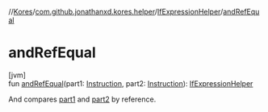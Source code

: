 //[Kores](../../../index.md)/[com.github.jonathanxd.kores.helper](../index.md)/[IfExpressionHelper](index.md)/[andRefEqual](and-ref-equal.md)

# andRefEqual

[jvm]\
fun [andRefEqual](and-ref-equal.md)(part1: [Instruction](../../com.github.jonathanxd.kores/-instruction/index.md), part2: [Instruction](../../com.github.jonathanxd.kores/-instruction/index.md)): [IfExpressionHelper](index.md)

And compares [part1](and-ref-equal.md) and [part2](and-ref-equal.md) by reference.

